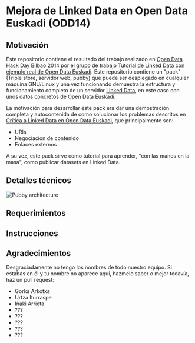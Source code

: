 # Mejora de Linked Data en Open Data Euskadi (ODD14)

## Motivación

Este repositorio contiene el resultado del trabajo realizado en [Open Data Hack Day Bilbao 2014](http://dev.morelab.deusto.es/hackathon/index.php/P%C3%A1gina_principal) por el grupo de trabajo [Tutorial de Linked Data con ejemplo real de Open Data Euskadi](http://dev.morelab.deusto.es/hackathon/index.php/Tutorial_de_Linked_Data_con_ejemplo_real_de_Open_Data_Euskadi). Este repositorio contiene un "pack" (Triple store, servidor web, pubby) que puede ser desplegado en cualquier máquina GNU/Linux y una vez funcionando demuestra la estructura y funcionamiento completo de un servidor [Linked Data](http://es.wikipedia.org/wiki/Linked_Data), en este caso con unos datos concretos de Open Data Euskadi.

La motivación para desarrollar este pack era dar una demostración completa y autocontenida de como solucionar los problemas descritos en [Crítica a Linked Data en Open Data Euskadi](http://mikeleganaaranguren.wordpress.com/2013/10/22/critica-a-linked-data-en-open-data-euskadi/), que principalmente son:

* URIs
* Negociacion de contenido
* Enlaces externos

A su vez, este pack sirve como tutorial para aprender, "con las manos en la masa", como publicar datasets en Linked Data.

## Detalles técnicos

![Pubby architecture](http://wifo5-03.informatik.uni-mannheim.de/pubby/images/pubby-architecture.png "Pubby architecture")

## Requerimientos

## Instrucciones

## Agradecimientos

Desgraciadamente no tengo los nombres de todo nuestro equipo. Si estabas en él y tu nombre no aparece aquí, hazmelo saber o mejor todavía, haz un pull request:

* Gorka Arkotxa 
* Urtza Iturraspe
* Iñaki Arrieta
* ???
* ???
* ???
* ???
* ???




